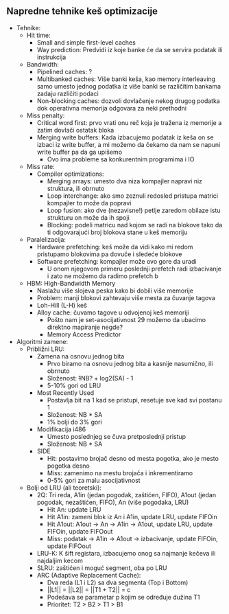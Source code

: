 ## Napredne tehnike keš optimizacije
- Tehnike:
    - Hit time:
        - Small and simple first-level caches
        - Way prediction: Predvidi iz koje banke će da se servira podatak ili instrukcija
    - Bandwidth:
        - Pipelined caches: ?
        - Multibanked caches: Više banki keša, kao memory interleaving samo umesto jednog podatka iz više banki se različitim bankama zadaju različiti podaci
        - Non-blocking caches: dozvoli dovlačenje nekog drugog podatka dok operativna memorija odgovara za neki prethodni
    - Miss penalty:
        - Critical word first: prvo vrati onu reč koja je tražena iz memorije a zatim dovlači ostatak bloka
        - Merging write buffers: Kada izbacujemo podatak iz keša on se izbaci iz write buffer, a mi možemo da čekamo da nam se napuni write buffer pa da ga upišemo
            - Ovo ima probleme sa konkurentnim programima i IO
    - Miss rate:
        - Compiler optimizations:
            - Merging arrays: umesto dva niza kompajler napravi niz struktura, ili obrnuto
            - Loop interchange: ako smo zeznuli redosled pristupa matrici kompajler to može da popravi
            - Loop fusion: ako dve (nezavisne!) petlje zaredom obilaze istu strukturu on može da ih spoji
            - Blocking: podeli matricu nad kojom se radi na blokove tako da ti odgovarajući broj blokova stane u keš memoriju
    - Paralelizacija:
        - Hardware prefetching: keš može da vidi kako mi redom pristupamo blokovima pa dovuče i sledeće blokove
        - Software prefetching: kompajler može ovo gore da uradi
            - U onom njegovom primeru poslednji prefetch radi izbacivanje i zato ne možemo da radimo prefetch b
    - HBM: High-Bandwidth Memory
        - Naslažu više slojeva peska kako bi dobili više memorije
        - Problem: manji blokovi zahtevaju više mesta za čuvanje tagova
        - Loh-Hill (L-H) keš
        - Alloy cache: čuvamo tagove u odvojenoj keš memoriji
            - Pošto nam je set-asocijativnost 29 možemo da ubacimo direktno mapiranje negde?
            - Memory Access Predictor
- Algoritmi zamene:
    - Približni LRU:
        - Zamena na osnovu jednog bita
            - Prvo biramo na osnovu jednog bita a kasnije nasumično, ili obrnuto
            - Složenost: ~~1~~NB? + log2(SA) - 1
            - 5-10% gori od LRU
        - Most Recently Used
            - Postavlja bit na 1 kad se pristupi, resetuje sve kad svi postanu 1
            - Složenost: NB * SA
            - 1% bolji do 3% gori
        - Modifikacija i486
            - Umesto poslednjeg se čuva pretposlednji pristup
            - Složenost: NB * SA
        - SIDE
            - Hit: postavimo brojač desno od mesta pogotka, ako je mesto pogotka desno
            - Miss: zamenimo na mestu brojača i inkrementiramo
            - 0-5% gori za malu asocijativnost
    - Bolji od LRU (ali teoretski):
        - 2Q: Tri reda, A1in (jedan pogodak, zaštićen, FIFO), A1out (jedan pogodak, nezaštićen, FIFO), An (više pogodaka, LRU)
            - Hit An: update LRU
            - Hit A1in: zameni blok iz An i A1in, update LRU, update FIFOin
            - Hit A1out: A1out -> An -> A1in -> A1out, update LRU, update FIFOin, update FIFOout
            - Miss: podatak -> A1in -> A1out -> izbacivanje, update FIFOin, update FIFOout
        - LRU-K: K šift registara, izbacujemo onog sa najmanje kečeva ili najdaljim kecom
        - SLRU: zaštićen i moguć segment, oba po LRU
        - ARC (Adaptive Replacement Cache):
            - Dva reda (L1 i L2) sa dva segmenta (Top i Bottom)
            - ||L1|| = ||L2|| = ||T1 + T2|| = c
            - Podešava se parametar p kojim se određuje dužina T1
            - Prioritet: T2 > B2 > T1 > B1
